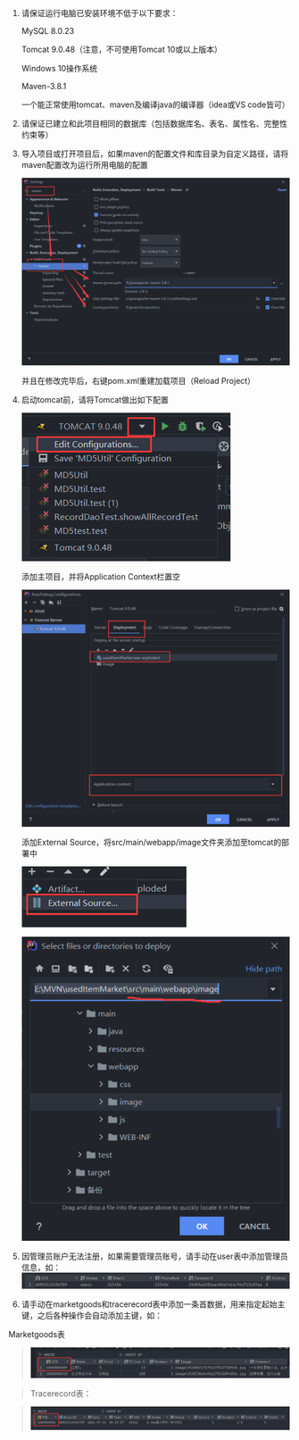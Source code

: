 1.  请保证运行电脑已安装环境不低于以下要求：

    MySQL 8.0.23

    Tomcat 9.0.48（注意，不可使用Tomcat 10或以上版本）

    Windows 10操作系统

    Maven-3.8.1

    一个能正常使用tomcat、maven及编译java的编译器（idea或VS code皆可）

1.  请保证已建立和此项目相同的数据库（包括数据库名、表名、属性名、完整性约束等）

2.  导入项目或打开项目后，如果maven的配置文件和库目录为自定义路径，请将maven配置改为运行所用电脑的配置

    ![](media/a198d81e4823844ea1ecd1d6ae3a0dd7.png)

    并且在修改完毕后，右键pom.xml重建加载项目（Reload Project）

3.  启动tomcat前，请将Tomcat做出如下配置

    ![](media/1945f72059d692008bbbf98432c5c205.png)

    添加主项目，并将Application Context栏置空

    ![](media/e41c6110f84adaca00b7a15b1d6caf8f.png)

    添加External Source，将src/main/webapp/image文件夹添加至tomcat的部署中

    ![](media/5f060c7203c6b78c31267a896a643b24.png)

    ![](media/48e3cadbffb2e70be8c334bbe2309fcd.png)

4.  因管理员账户无法注册，如果需要管理员账号，请手动在user表中添加管理员信息，如：![](media/9c5b08945f496683e9bf797e98106a31.png)

1.  请手动在marketgoods和tracerecord表中添加一条首数据，用来指定起始主键，之后各种操作会自动添加主键，如：

Marketgoods表

>   ![](media/5e2e4f362dd89bd7f2f7863a60c29ff2.png)

>   Tracerecord表：

>   ![](media/ddbd967fae7674073c2fcc493e088252.png)
